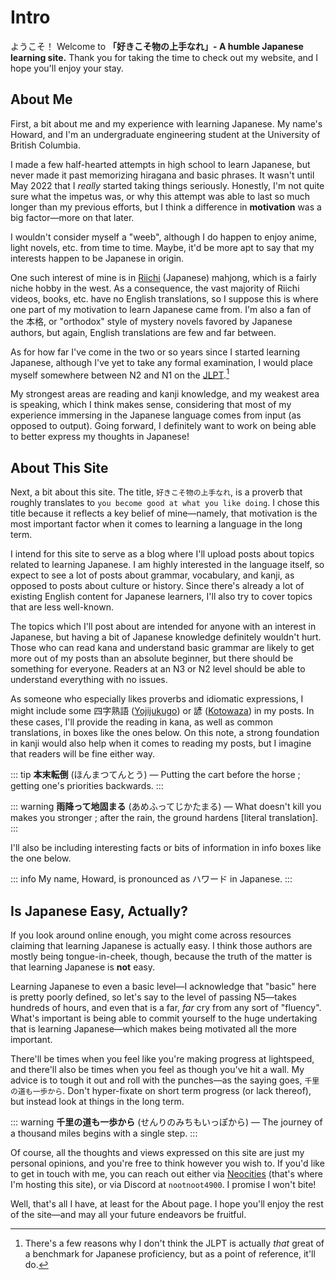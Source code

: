 # Intro

ようこそ！ Welcome to **「好きこそ物の上手なれ」- A humble Japanese learning site.** Thank you for taking the time to check out my website, and I hope you'll enjoy your stay.

## About Me

First, a bit about me and my experience with learning Japanese. My name's Howard, and I'm an undergraduate engineering student at the University of British Columbia. 

I made a few half-hearted attempts in high school to learn Japanese, but never made it past memorizing hiragana and basic phrases. It wasn't until May 2022 that I *really* started taking things seriously. Honestly, I'm not quite sure what the impetus was, or why this attempt was able to last so much longer than my previous efforts, but I think a difference in **motivation** was a big factor—more on that later.

I wouldn't consider myself a "weeb", although I do happen to enjoy anime, light novels, etc. from time to time. Maybe, it'd be more apt to say that my interests happen to be Japanese in origin.

One such interest of mine is in [Riichi](https://en.wikipedia.org/wiki/Japanese_mahjong) (Japanese) mahjong, which is a fairly niche hobby in the west. As a consequence, the vast majority of Riichi videos, books, etc. have no English translations, so I suppose this is where one part of my motivation to learn Japanese came from. I'm also a fan of the 本格, or "orthodox" style of mystery novels favored by Japanese authors, but again, English translations are few and far between. 

As for how far I've come in the two or so years since I started learning Japanese, although I've yet to take any formal examination, I would place myself somewhere between N2 and N1 on the [JLPT](https://www.jlpt.jp/e/).[^1]

[^1]: There's a few reasons why I don't think the JLPT is actually *that* great of a benchmark for Japanese proficiency, but as a point of reference, it'll do.

My strongest areas are reading and kanji knowledge, and my weakest area is speaking, which I think makes sense, considering that most of my experience immersing in the Japanese language comes from input (as opposed to output). Going forward, I definitely want to work on being able to better express my thoughts in Japanese!

## About This Site

Next, a bit about this site. The title, <code>好きこそ物の上手なれ</code>, is a proverb that roughly translates to <code>you become good at what you like doing</code>. I chose this title because it reflects a key belief of mine—namely, that motivation is the most important factor when it comes to learning a language in the long term.

I intend for this site to serve as a blog where I'll upload posts about topics related to learning Japanese. I am highly interested in the language itself, so expect to see a lot of posts about grammar, vocabulary, and kanji, as opposed to posts about culture or history. Since there's already a lot of existing English content for Japanese learners, I'll also try to cover topics that are less well-known.

The topics which I'll post about are intended for anyone with an interest in Japanese, but having a bit of Japanese knowledge definitely wouldn't hurt. Those who can read kana and understand basic grammar are likely to get more out of my posts than an absolute beginner, but there should be something for everyone. Readers at an N3 or N2 level should be able to understand everything with no issues.

As someone who especially likes proverbs and idiomatic expressions, I might include some 四字熟語 ([Yojijukugo](https://en.wikipedia.org/wiki/Yojijukugo)) or 諺 ([Kotowaza](https://en.wikipedia.org/wiki/Japanese_proverbs)) in my posts. In these cases, I'll provide the reading in kana, as well as common translations, in boxes like the ones below. On this note, a strong foundation in kanji would also help when it comes to reading my posts, but I imagine that readers will be fine either way.

::: tip
**本末転倒** (ほんまつてんとう) — Putting the cart before the horse ; getting one's priorities backwards.
:::

::: warning
**雨降って地固まる** (あめふってじかたまる) — What doesn't kill you makes you stronger ; after the rain, the ground hardens [literal translation].
:::

I'll also be including interesting facts or bits of information in info boxes like the one below.

::: info
My name, Howard, is pronounced as ハワード in Japanese.
:::

## Is Japanese Easy, Actually?

If you look around online enough, you might come across resources claiming that learning Japanese is actually easy. I think those authors are mostly being tongue-in-cheek, though, because the truth of the matter is that learning Japanese is **not** easy.

Learning Japanese to even a basic level—I acknowledge that "basic" here is pretty poorly defined, so let's say to the level of passing N5—takes hundreds of hours, and even that is a far, *far* cry from any sort of "fluency". What's important is being able to commit yourself to the huge undertaking that is learning Japanese—which makes being motivated all the more important.

There'll be times when you feel like you're making progress at lightspeed, and there'll also be times when you feel as though you've hit a wall. My advice is to tough it out and roll with the punches—as the saying goes, <code>千里の道も一歩から</code>. Don't hyper-fixate on short term progress (or lack thereof), but instead look at things in the long term.

::: warning
**千里の道も一歩から** (せんりのみちもいっぽから) — The journey of a thousand miles begins with a single step.
:::

Of course, all the thoughts and views expressed on this site are just my personal opinions, and you're free to think however you wish to. If you'd like to get in touch with me, you can reach out either via [Neocities](https://neocities.org/) (that's where I'm hosting this site), or via Discord at <code>nootnoot4900</code>. I promise I won't bite!

Well, that's all I have, at least for the About page. I hope you'll enjoy the rest of the site—and may all your future endeavors be fruitful.